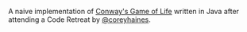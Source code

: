 A naive implementation of [Conway's Game of Life](http://en.wikipedia.org/wiki/Conway's_Game_of_Life) written in Java after attending a Code Retreat by [@coreyhaines](https://twitter.com/#!/coreyhaines). 
